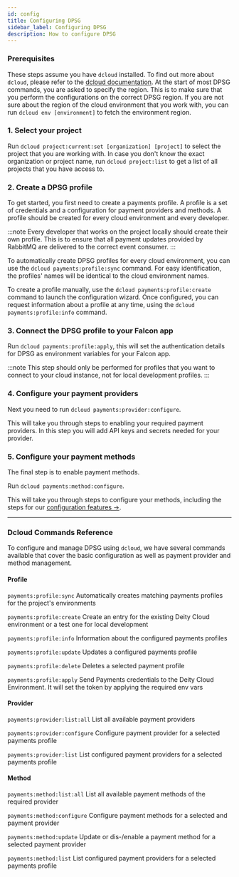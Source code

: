 ```yaml
---
id: config
title: Configuring DPSG
sidebar_label: Configuring DPSG
description: How to configure DPSG
---
```


### Prerequisites

These steps assume you have `dcloud` installed. To find out more about `dcloud`, please refer to the [dcloud documentation](/console/cloud/dcloud). At the start of most DPSG commands, you are asked to specify the region. This is to make sure that you perform the configurations on the correct DPSG region. If you are not sure about the region of the cloud environment that you work with, you can run `dcloud env [environment]` to fetch the environment region.

### 1. Select your project

Run `dcloud project:current:set [organization] [project]` to select the project that you are working with. In case you don't know the exact organization or project name, run `dcloud project:list` to get a list of all projects that you have access to.

### 2. Create a DPSG profile

To get started, you first need to create a payments profile. A profile is a set of credentials and a configuration for payment providers and methods.
A profile should be created for every cloud environment and every developer.

:::note
Every developer that works on the project locally should create their own profile. This is to ensure that all payment updates provided by RabbitMQ are delivered to the correct event consumer.
:::

To automatically create DPSG profiles for every cloud environment, you can use the `dcloud payments:profile:sync` command. For easy identification, the profiles' names will be identical to the cloud environment names.

To create a profile manually, use the `dcloud payments:profile:create` command to launch the configuration wizard.
Once configured, you can request information about a profile at any time, using the `dcloud payments:profile:info` command.

### 3. Connect the DPSG profile to your Falcon app

Run `dcloud payments:profile:apply`, this will set the authentication details for DPSG as environment variables for your Falcon app.

:::note
This step should only be performed for profiles that you want to connect to your cloud instance, not for local development profiles.
:::

### 4. Configure your payment providers

Next you need to run `dcloud payments:provider:configure`.

This will take you through steps to enabling your required payment providers. In this step you will add API keys and secrets needed for your provider.

### 5. Configure your payment methods

The final step is to enable payment methods.

Run `dcloud payments:method:configure`.

This will take you through steps to configure your methods, including the steps for our [configuration features →](/payments/methods/overview).

<hr/>

### Dcloud Commands Reference

To configure and manage DPSG using `dcloud`, we have several commands available that cover the basic configuration as well as payment provider and method management.

#### Profile

`payments:profile:sync`
Automatically creates matching payments profiles for the project's environments

`payments:profile:create`
Create an entry for the existing Deity Cloud environment or a test one for local development

`payments:profile:info`
Information about the configured payments profiles

`payments:profile:update`
Updates a configured payments profile

`payments:profile:delete`
Deletes a selected payment profile

`payments:profile:apply`
Send Payments credentials to the Deity Cloud Environment. It will set the token by applying the required env vars

#### Provider

`payments:provider:list:all`
List all available payment providers

`payments:provider:configure`
Configure payment provider for a selected payments profile

`payments:provider:list`
List configured payment providers for a selected payments profile

#### Method

`payments:method:list:all`
List all available payment methods of the required provider

`payments:method:configure`
Configure payment methods for a selected and payment provider

`payments:method:update`
Update or dis-/enable a payment method for a selected payment provider

`payments:method:list`
List configured payment providers for a selected payments profile
